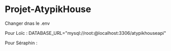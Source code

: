 # Projet-AtypikHouse

Changer dnas le .env

Pour Loïc : DATABASE_URL="mysql://root:@localhost:3306/atypikhouseapi"

Pour Séraphin : 
